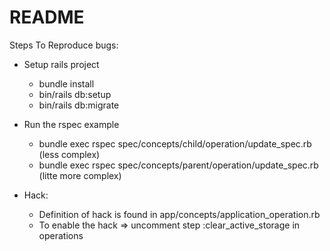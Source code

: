 # README

Steps To Reproduce bugs:

* Setup rails project
  * bundle install
  * bin/rails db:setup
  * bin/rails db:migrate

* Run the rspec example
  * bundle exec rspec spec/concepts/child/operation/update_spec.rb (less complex)
  * bundle exec rspec spec/concepts/parent/operation/update_spec.rb (litte more complex)

* Hack:
  * Definition of hack is found in app/concepts/application_operation.rb
  * To enable the hack => uncomment step :clear_active_storage in operations
